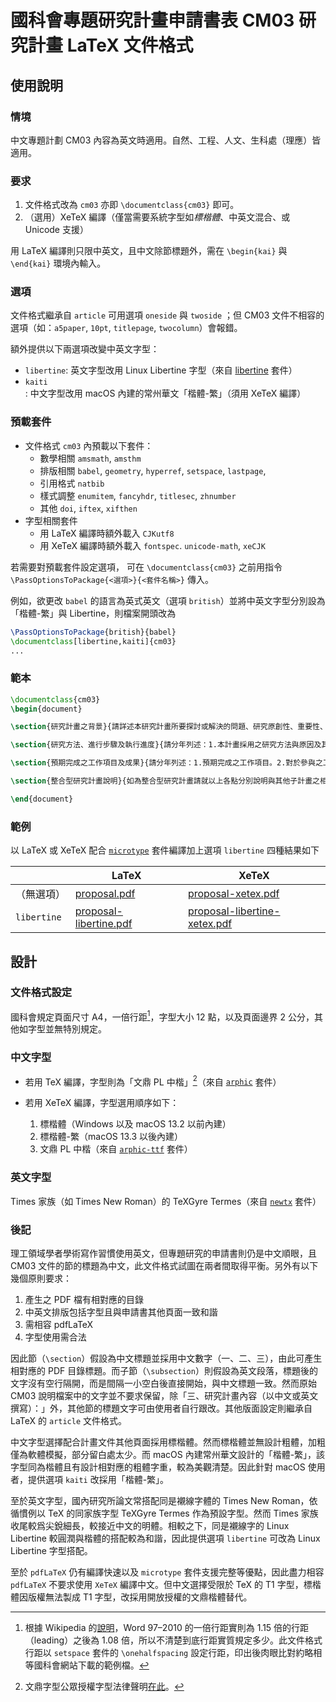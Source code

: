 # 國科會專題研究計畫申請書表 CM03 研究計畫 LaTeX 文件格式

## 使用說明

### 情境

中文專題計劃 CM03 內容為英文時適用。自然、工程、人文、生科處（理應）皆適用。

### 要求

1. 文件格式改為 `cm03` 亦即 `\documentclass{cm03}` 即可。
2. （選用）XeTeX 編譯（僅當需要系統字型如*標楷體*、中英文混合、或 Unicode 支援）

用 LaTeX 編譯則只限中英文，且中文除節標題外，需在 `\begin{kai}` 與 `\end{kai}` 環境內輸入。

### 選項

文件格式繼承自 `article` 可用選項 `oneside` 與 `twoside` ；但 CM03 文件不相容的選項（如：`a5paper`, `10pt`, `titlepage`, `twocolumn`）會報錯。

額外提供以下兩選項改變中英文字型：

* `libertine`: 英文字型改用 Linux Libertine 字型（來自 [libertine](https://ctan.org/pkg/libertine) 套件）
* `kaiti`: 中文字型改用 macOS 內建的常州華文「楷體-繁」（須用 XeTeX 編譯）

### 預載套件

* 文件格式 `cm03` 內預載以下套件：
  * 數學相關 `amsmath`, `amsthm`
  * 排版相關 `babel`, `geometry`, `hyperref`, `setspace`, `lastpage`,
  * 引用格式 `natbib`
  * 樣式調整 `enumitem`, `fancyhdr`, `titlesec`, `zhnumber`
  * 其他 `doi`, `iftex`, `xifthen`
* 字型相關套件
  * 用 LaTeX 編譯時額外載入 `CJKutf8`
  * 用 XeTeX 編譯時額外載入 `fontspec`. `unicode-math`, `xeCJK`

若需要對預載套件設定選項， 可在 `\documentclass{cm03}` 之前用指令 `\PassOptionsToPackage{<選項>}{<套件名稱>}` 傳入。

例如，欲更改 `babel` 的語言為英式英文（選項 `british`）並將中英文字型分別設為「楷體-繁」與 Libertine，則檔案開頭改為
```latex
\PassOptionsToPackage{british}{babel}
\documentclass[libertine,kaiti]{cm03}
...
```

### 範本
```latex
\documentclass{cm03}
\begin{document}

\section{研究計畫之背景}{請詳述本研究計畫所要探討或解決的問題、研究原創性、重要性、預期影響性及國內外有關本計畫之研究情況、重要參考文獻之評述等。如為連續性計畫應說明上年度研究進度。}

\section{研究方法、進行步驟及執行進度}{請分年列述：1.本計畫採用之研究方法與原因及其創新性。2.預計可能遭遇之困難及解決途徑。3.重要儀器之配合使用情形。4.如為須赴國外或大陸地區研究，請詳述其必要性以及預期效益等。}

\section{預期完成之工作項目及成果}{請分年列述：1.預期完成之工作項目。2.對於參與之工作人員，預期可獲之訓練。3.預期完成之研究成果（如實務應用績效、期刊論文、研討會論文、專書、技術報告、專利或技術移轉等質與量之預期成果）。4.學術研究、國家發展及其他應用方面預期之貢獻。}

\section{整合型研究計畫說明}{如為整合型研究計畫請就以上各點分別說明與其他子計畫之相關性。}

\end{document}
```


### 範例

以 LaTeX 或 XeTeX 配合 [`microtype`](https://ctan.org/pkg/microtype) 套件編譯加上選項 `libertine` 四種結果如下

|           | LaTeX | XeTeX |
|-----------|-------|-------|
| （無選項）  |[proposal.pdf](https://github.com/user-attachments/files/17532662/proposal.pdf)  |  [proposal-xetex.pdf](https://github.com/user-attachments/files/17532661/proposal-xetex.pdf)      |
| `libertine` | [proposal-libertine.pdf](https://github.com/user-attachments/files/17532660/proposal-libertine.pdf) |[proposal-libertine-xetex.pdf](https://github.com/user-attachments/files/17532659/proposal-libertine-xetex.pdf)|

## 設計

### 文件格式設定

國科會規定頁面尺寸 A4，一倍行距[^1]，字型大小 12 點，以及頁面邊界 2 公分，其他如字型並無特別規定。

### 中文字型

* 若用 TeX 編譯，字型則為「文鼎 PL 中楷」[^2]（來自 [`arphic`](https://ctan.org/pkg/arphic) 套件）

* 若用 XeTeX 編譯，字型選用順序如下：

  1. 標楷體（Windows 以及 macOS 13.2 以前內建）
  2. 標楷體-繁（macOS 13.3 以後內建）
  3. 文鼎 PL 中楷（來自 [`arphic-ttf`](https://ctan.org/pkg/arphic-ttf?lang=en) 套件）

### 英文字型

Times 家族（如 Times New Roman）的 TeXGyre Termes（來自 [`newtx`](https://ctan.org/pkg/newtx) 套件）

### 後記

理工領域學者學術寫作習慣使用英文，但專題研究的申請書則仍是中文順眼，且 CM03 文件的節的標題為中文，此文件格式試圖在兩者間取得平衡。另外有以下幾個原則要求：

1. 產生之 PDF 檔有相對應的目錄
2. 中英文排版包括字型且與申請書其他頁面一致和諧
3. 需相容 pdfLaTeX
4. 字型使用需合法

因此節（`\section`）假設為中文標題並採用中文數字（一、二、三），由此可產生相對應的 PDF 目錄標題。而子節（`\subsection`）則假設為英文段落，標題後的文字沒有空行隔開，而是間隔一小空白後直接開始，與中文標題一致。然而原始 CM03 說明檔案中的文字並不要求保留，除「三、研究計畫內容（以中文或英文撰寫）：」外，其他節的標題文字可由使用者自行跟改。其他版面設定則繼承自 LaTeX 的 `article` 文件格式。

中文字型選擇配合計畫文件其他頁面採用標楷體。然而標楷體並無設計粗體，加粗僅為軟體模擬，部分留白處太少。而 macOS 內建常州華文設計的「楷體-繁」，該字型同為楷體且有設計相對應的粗體字重，較為美觀清楚。因此針對 macOS 使用者，提供選項 `kaiti` 改採用「楷體-繁」。

至於英文字型，國內研究所論文常搭配同是襯線字體的 Times New Roman，依循慣例以 TeX 的同家族字型 TeXGyre Termes 作為預設字型。然而 Times 家族收尾較爲尖銳細長，較接近中文的明體。相較之下，同是襯線字的 Linux Libertine 較圓潤與楷體的搭配較為和諧，因此提供選項 `libertine` 可改為 Linux Libertine 字型搭配。

至於 `pdfLaTeX` 仍有編譯快速以及 `microtype` 套件支援完整等優點，因此盡力相容 `pdfLaTeX` 不要求使用 `XeTeX` 編譯中文。但中文選擇受限於 TeX 的 T1 字型，標楷體因版權無法製成 T1 字型，改採用開放授權的文鼎楷體替代。

[^1]: 根據 Wikipedia 的[說明](https://en.wikipedia.org/wiki/Leading#cite_ref-4)，Word 97–2010 的一倍行距實則為 1.15 倍的行距（leading）之後為 1.08 倍，所以不清楚到底行距實質規定多少。此文件格式行距以 `setspace` 套件的 `\onehalfspacing` 設定行距，印出後肉眼比對約略相等國科會網站下載的範例檔。
[^2]: 文鼎字型公眾授權字型法律聲明[在此](https://www.arphic.com.tw/2022/01/21/plfont/)。
